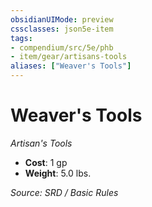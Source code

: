 ```yaml
---
obsidianUIMode: preview
cssclasses: json5e-item
tags:
- compendium/src/5e/phb
- item/gear/artisans-tools
aliases: ["Weaver's Tools"]
---
```

# Weaver's Tools
*Artisan's Tools*  

- **Cost**: 1 gp
- **Weight**: 5.0 lbs.

*Source: SRD / Basic Rules*